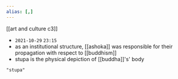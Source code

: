 ```yaml
---
alias: [,]
---
```


[[art and culture c3]]
- `2021-10-29` `23:15`
- as an institutional structure, [[ashoka]] was responsible for their propagation with respect to [[buddhism]]
- stupa is the physical depiction of [[buddha]]'s' body
```query
"stupa"
```
